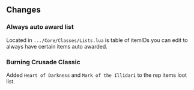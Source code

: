## Changes

### Always auto award list

Located in `.../Core/Classes/Lists.lua` is table of itemIDs you can edit to always have certain items auto awarded.

### Burning Crusade Classic

Added `Heart of Darkness` and `Mark of the Illidari` to the rep items loot list.
